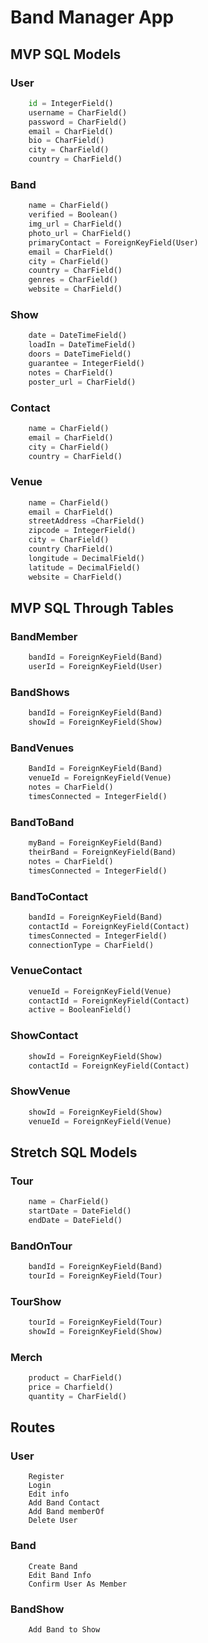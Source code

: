 # Band Manager App

## MVP SQL Models

### User
```python
	id = IntegerField()
	username = CharField()
	password = CharField()
	email = CharField()
	bio = CharField()
	city = CharField()
	country = CharField()
```

### Band
```python
	name = CharField()
	verified = Boolean()
	img_url = CharField()
	photo_url = CharField()	
	primaryContact = ForeignKeyField(User)
	email = CharField()
	city = CharField()
	country = CharField()
	genres = CharField()
	website = CharField()
```

### Show
```python
	date = DateTimeField()
	loadIn = DateTimeField()
	doors = DateTimeField()
	guarantee = IntegerField()
	notes = CharField()
	poster_url = CharField()
```

### Contact
```python
	name = CharField()
	email = CharField()
	city = CharField()
	country = CharField()
```

### Venue
```python
	name = CharField()
	email = CharField()
	streetAddress =CharField()
	zipcode = IntegerField()
	city = CharField()
	country CharField()
	longitude = DecimalField()
	latitude = DecimalField()
	website = CharField()
```

## MVP SQL Through Tables

### BandMember
```python
	bandId = ForeignKeyField(Band)
	userId = ForeignKeyField(User)
```

### BandShows
```python
	bandId = ForeignKeyField(Band)
	showId = ForeignKeyField(Show)
```

### BandVenues
```python
	BandId = ForeignKeyField(Band)
	venueId = ForeignKeyField(Venue)
	notes = CharField()
	timesConnected = IntegerField()
```

### BandToBand
```python
	myBand = ForeignKeyField(Band)
	theirBand = ForeignKeyField(Band)
	notes = CharField()
	timesConnected = IntegerField()
```

### BandToContact
```python
	bandId = ForeignKeyField(Band)
	contactId = ForeignKeyField(Contact)
	timesConnected = IntegerField()
	connectionType = CharField()
```

### VenueContact
```python
	venueId = ForeignKeyField(Venue)
	contactId = ForeignKeyField(Contact)
	active = BooleanField()
```

### ShowContact
```python
	showId = ForeignKeyField(Show)
	contactId = ForeignKeyField(Contact)
```

### ShowVenue
```python
	showId = ForeignKeyField(Show)
	venueId = ForeignKeyField(Venue)
```

## Stretch SQL Models

### Tour
```python
	name = CharField()
	startDate = DateField()
	endDate = DateField()
```
### BandOnTour
```python
	bandId = ForeignKeyField(Band)
	tourId = ForeignKeyField(Tour)
```

### TourShow
```python
	tourId = ForeignKeyField(Tour)
	showId = ForeignKeyField(Show)
```

### Merch
```python
	product = CharField()
	price = Charfield()
	quantity = CharField()
```

## Routes

### User
```
	Register
	Login
	Edit info
	Add Band Contact
	Add Band memberOf
	Delete User
```

### Band
```
	Create Band
	Edit Band Info
	Confirm User As Member
```

### BandShow
```
	Add Band to Show
```




